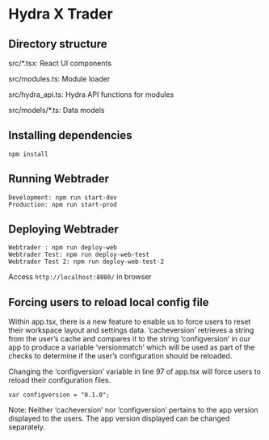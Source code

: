 # Hydra X Trader

## Directory structure

src/*.tsx: React UI components

src/modules.ts: Module loader

src/hydra_api.ts: Hydra API functions for modules

src/models/*.ts: Data models 

## Installing dependencies

```
npm install
```

## Running Webtrader

```
Development: npm run start-dev
Production: npm run start-prod
```

## Deploying Webtrader

```
Webtrader : npm run deploy-web
Webtrader Test: npm run deploy-web-test
Webtrader Test 2: npm run deploy-web-test-2

```

Access `http://localhost:8080/` in browser


## Forcing users to reload local config file

Within app.tsx, there is a new feature to enable us to force users to reset their workspace layout and settings data.
‘cacheversion’ retrieves a string from the user’s cache and compares it to the string ‘configversion’ in our app to produce a variable ‘versionmatch’ which will be used as part of the checks to determine if the user’s configuration should be reloaded.

Changing the ‘configversion’ variable in line 97 of app.tsx will force users to reload their configuration files.
```
var configversion = "0.1.0";
```
Note: Neither ‘cacheversion’ nor ‘configversion’ pertains to the app version displayed to the users. The app version displayed can be changed separately.
